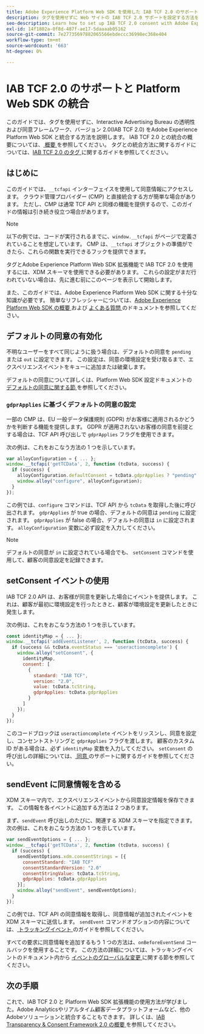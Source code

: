 ```yaml
---
title: Adobe Experience Platform Web SDK を使用した IAB TCF 2.0 のサポートの統合
description: タグを使用せずに Web サイトの IAB TCF 2.0 サポートを設定する方法を説明します。
seo-description: Learn how to set up IAB TCF 2.0 consent with Adobe Experience Platform Web SDK
exl-id: 14f1802a-0f8d-487f-ae17-5daaaab05162
source-git-commit: 7e27735697882065566ebdeccc36998ec368e404
workflow-type: tm+mt
source-wordcount: '663'
ht-degree: 0%

---
```


# IAB TCF 2.0 のサポートと Platform Web SDK の統合

このガイドでは、タグを使用せずに、Interactive Advertising Bureau の透明性および同意フレームワーク、バージョン 2.0(IAB TCF 2.0) をAdobe Experience Platform Web SDK と統合する方法を説明します。 IAB TCF 2.0 との統合の概要については、[ 概要 ](./overview.md) を参照してください。 タグとの統合方法に関するガイドについては、[IAB TCF 2.0 のタグ ](./with-launch.md) に関するガイドを参照してください。

## はじめに

このガイドでは、`__tcfapi` インターフェイスを使用して同意情報にアクセスします。 クラウド管理プロバイダー (CMP) と直接統合する方が簡単な場合があります。 ただし、CMP は通常 TCF API と同様の機能を提供するので、このガイドの情報は引き続き役立つ場合があります。

>[!NOTE]
>
>以下の例では、コードが実行されるまでに、`window.__tcfapi` がページで定義されていることを想定しています。 CMP は、`__tcfapi` オブジェクトの準備ができたら、これらの関数を実行できるフックを提供できます。

タグとAdobe Experience Platform Web SDK 拡張機能で IAB TCF 2.0 を使用するには、XDM スキーマを使用できる必要があります。 これらの設定がまだ行われていない場合は、先に進む前にこのページを表示して開始します。

また、このガイドでは、Adobe Experience Platform Web SDK に関する十分な知識が必要です。 簡単なリフレッシャーについては、[Adobe Experience Platform Web SDK の概要 ](../../home.md) および [ よくある質問 ](../../web-sdk-faq.md) のドキュメントを参照してください。

## デフォルトの同意の有効化

不明なユーザーをすべて同じように扱う場合は、デフォルトの同意を `pending` または `out` に設定できます。 この設定は、同意の環境設定を受け取るまで、エクスペリエンスイベントをキューに追加または破棄します。

デフォルトの同意について詳しくは、Platform Web SDK 設定ドキュメントの [ デフォルトの同意に関する節 ](../../fundamentals/configuring-the-sdk.md#default-consent) を参照してください。

### `gdprApplies` に基づくデフォルトの同意の設定

一部の CMP は、EU 一般データ保護規則 (GDPR) がお客様に適用されるかどうかを判断する機能を提供します。 GDPR が適用されないお客様の同意を前提とする場合は、TCF API 呼び出しで `gdprApplies` フラグを使用できます。

次の例は、これをおこなう方法の 1 つを示しています。

```javascript
var alloyConfiguration = { ... };
window.__tcfapi('getTCData', 2, function (tcData, success) {
  if (success) {
    alloyConfiguration.defaultConsent = tcData.gdprApplies ? "pending" : "in";
    window.alloy("configure", alloyConfiguration);
  }
});
```

この例では、`configure` コマンドは、TCF API から `tcData` を取得した後に呼び出されます。 `gdprApplies` が true の場合、デフォルトの同意は `pending` に設定されます。 `gdprApplies` が false の場合、デフォルトの同意は `in` に設定されます。 `alloyConfiguration` 変数に必ず設定を入力してください。

>[!NOTE]
>
>デフォルトの同意が `in` に設定されている場合でも、 `setConsent` コマンドを使用して、顧客の同意設定を記録できます。

## setConsent イベントの使用

IAB TCF 2.0 API は、お客様が同意を更新した場合にイベントを提供します。 これは、顧客が最初に環境設定を行ったときと、顧客が環境設定を更新したときに発生します。

次の例は、これをおこなう方法の 1 つを示しています。

```javascript
const identityMap = { ... };
window.__tcfapi('addEventListener', 2, function (tcData, success) {
  if (success && tcData.eventStatus === 'useractioncomplete') {
    window.alloy("setConsent", {
      identityMap,
      consent: [
        {
          standard: "IAB TCF",
          version: "2.0",
          value: tcData.tcString,
          gdprApplies: tcData.gdprApplies
        }
      ]
    });
  }
});
```

このコードブロックは `useractioncomplete` イベントをリッスンし、同意を設定し、コンセントストリングと `gdprApplies` フラグを渡します。 顧客のカスタム ID がある場合は、必ず `identityMap` 変数を入力してください。 `setConsent` の呼び出しの詳細については、[ 同意 ](../../consent/supporting-consent.md) のサポートに関するガイドを参照してください。

## sendEvent に同意情報を含める

XDM スキーマ内で、エクスペリエンスイベントから同意設定情報を保存できます。 この情報を各イベントに追加する方法は 2 つあります。

まず、`sendEvent` 呼び出しのたびに、関連する XDM スキーマを指定できます。 次の例は、これをおこなう方法の 1 つを示しています。

```javascript
var sendEventOptions = { ... };
window.__tcfapi('getTCData', 2, function (tcData, success) {
  if (success) {
    sendEventOptions.xdm.consentStrings = [{
      consentStandard: "IAB TCF"
      consentStandardVersion: "2.0"
      consentStringValue: tcData.tcString,
      gdprApplies: tcData.gdprApplies
    }];
    window.alloy("sendEvent", sendEventOptions);
  }
});
```

この例では、TCF API の同意情報を取得し、同意情報が追加されたイベントを XDM スキーマに送信します。 `sendEvent` コマンドオプションの内容については、[ トラッキングイベント ](../../fundamentals/tracking-events.md) のガイドを参照してください。

すべての要求に同意情報を追加するもう 1 つの方法は、`onBeforeEventSend` コールバックを使用することです。 この方法の詳細については、トラッキングイベントのドキュメント内から [ イベントのグローバルな変更 ](../../fundamentals/tracking-events.md#modifying-events-globally) に関する節を参照してください。

## 次の手順

これで、IAB TCF 2.0 と Platform Web SDK 拡張機能の使用方法が学びました。Adobe Analyticsやリアルタイム顧客データプラットフォームなど、他のAdobeソリューションと統合することもできます。 詳しくは、[IAB Transparency &amp; Consent Framework 2.0 の概要 ](./overview.md) を参照してください。
